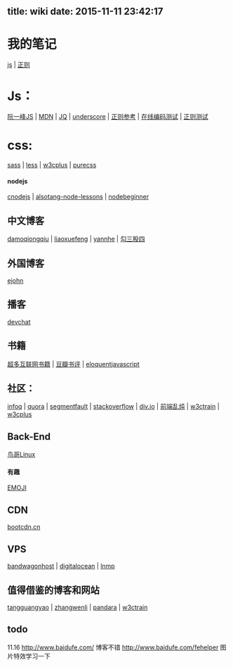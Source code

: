 title: wiki
date: 2015-11-11 23:42:17
---


# 我的笔记
[js](../js/javascript笔记/) | [正则](../js/regex/)

# Js：

[阮一峰JS](http://javascript.ruanyifeng.com/) | [MDN](https://developer.mozilla.org/en-US/) | [JQ](http://api.jquery.com/) | [underscore](http://www.bootcss.com/p/underscore/#extend) | [正则参考](http://www.xiaoleilu.com/regex-guide/) | [在线编码测试](http://jsbin.com) | [正则测试](http://www.regexplanet.com)

# css:

[sass](http://sass-lang.com/documentation/file.SASS_REFERENCE.html) | [less](http://lesscss.org/features/#features-overview-feature) | [w3cplus](http://www.w3cplus.com/) | [purecss](http://purecss.io/)

#### nodejs

[cnodejs](https://cnodejs.org/getstart) | [alsotang-node-lessons](https://github.com/alsotang/node-lessons) | [nodebeginner](http://www.nodebeginner.org/index-zh-cn.html)

## 中文博客

[damoqiongqiu](http://damoqiongqiu.iteye.com/ ) | [liaoxuefeng](http://www.liaoxuefeng.com/) | [yannhe](http://yannhe.com/c3 ) | [勾三股四](http://jiongks.name/) 

## 外国博客
[ejohn](http://ejohn.org/)

## 播客
[devchat](https://devchat.tv/js-jabber) 

## 书籍

[超多互联网书籍](https://github.com/justjavac/free-programming-books-zh_CN) | [豆瓣书评](http://book.douban.com/) | [eloquentjavascript](http://eloquentjavascript.net/)

## 社区：

[infoq](http://www.infoq.com/cn/) | [quora](https://www.quora.com/) | [segmentfault](http://segmentfault.com/) | [stackoverflow](http://stackoverflow.com/) | [div.io](http://div.io/) | [前端乱炖](http://www.html-js.com/) | [w3ctrain](http://www.w3ctrain.com/) | [w3cplus](http://www.w3cplus.com/)

## Back-End

[鸟哥Linux](http://vbird.dic.ksu.edu.tw/linux_basic/linux_basic.php )

#### 有趣

[EMOJI](http://www.emoji-cheat-sheet.com/) 

## CDN

[bootcdn.cn](http://www.bootcdn.cn/)

## VPS

[bandwagonhost](https://bandwagonhost.com/clientarea.php?action=products) | [digitalocean](https://www.digitalocean.com/ ) | [lnmp](http://www.lnmp.org/)

## 值得借鉴的博客和网站

[tangguangyao](http://tangguangyao.github.io/) | [zhangwenli](http://zhangwenli.com/) | [pandara](http://pandara.xyz/) | [w3ctrain](http://www.w3ctrain.com/about/)

## todo
11.16
http://www.baidufe.com/ 博客不错
http://www.baidufe.com/fehelper 图片特效学习一下

